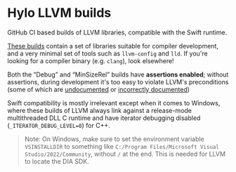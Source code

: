 # Hylo LLVM builds

GitHub CI based builds of LLVM libraries, compatible with the Swift
runtime.

[These builds](https://github.com/hylo-lang/llvm-build/releases)
contain a set of libraries suitable for compiler
development, and a very minimal set of tools such as `llvm-config` and
`lld`.  If you're looking for a compiler binary (e.g. `clang`), look
elsewhere!

Both the “Debug” and “MinSizeRel” builds have **assertions enabled**; 
without assertions, during development it's too easy to violate
LLVM's preconditions (some of which are 
[undocumented](https://github.com/llvm/llvm-project/pull/82519) or 
[incorrectly documented](https://github.com/llvm/llvm-project/pull/82517))

Swift compatibility is mostly irrelevant except when it comes to
Windows, where these builds of LLVM always link against a release-mode
multithreaded DLL C runtime and have iterator debugging disabled
(`_ITERATOR_DEBUG_LEVEL=0`) for C++.

> Note: On Windows, make sure to set the environment variable `VSINSTALLDIR` to something like `C:/Program Files/Microsoft Visual Studio/2022/Community`, without `/` at the end. This is needed for LLVM to locate the DIA SDK.
